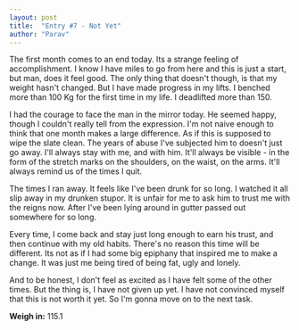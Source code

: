 ```yaml
---
layout: post
title:  "Entry #7 - Not Yet"
author: "Parav"
---
```


The first month comes to an end today. Its a strange feeling of accomplishment. I know I have miles to go from here and this is just a start, but man, does it feel good. The only thing that doesn't though, is that my weight hasn't changed. But I have made progress in my lifts. I benched more than 100 Kg for the first time in my life. I deadlifted more than 150.

I had the courage to face the man in the mirror today. He seemed happy, though I couldn't really tell from the expression. I'm not naive enough to think that one month makes a large difference. As if this is supposed to wipe the slate clean. The years of abuse I've subjected him to doesn't just go away. I'll always stay with me, and with him. It'll always be visible - in the form of the stretch marks on the shoulders, on the waist, on the arms. It'll always remind us of the times I quit. 

The times I ran away. It feels like I've been drunk for so long. I watched it all slip away in my drunken stupor. It is unfair for me to ask him to trust me with the reigns now. After I've been lying around in gutter passed out somewhere for so long. 

Every time, I come back and stay just long enough to earn his trust, and then continue with my old habits. There's no reason this time will be different. Its not as if I had some big epiphany that inspired me to make a change. It was just me being tired of being fat, ugly and lonely.

And to be honest, I don't feel as excited as I have felt some of the other times. But the thing is, I have not given up yet. I have not convinced myself that this is not worth it yet. So I'm gonna move on to the next task.

**Weigh in:** 115.1

